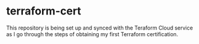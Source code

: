 # terraform-cert
This repository is being set up and synced with the Teraform Cloud service as I go through the steps of obtaining my first Terraform certification. 